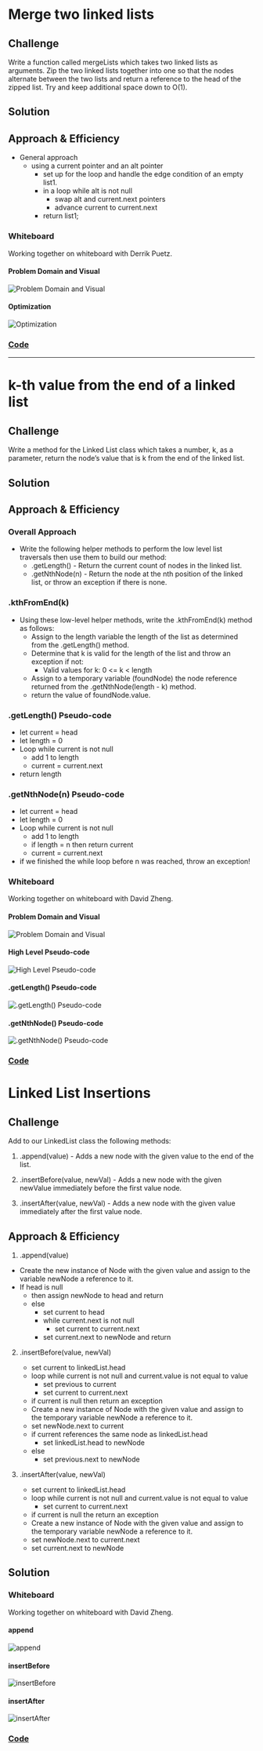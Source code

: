 # Merge two linked lists

## Challenge

Write a function called mergeLists which takes two linked lists as arguments. Zip the two linked lists together into one so that the nodes alternate between the two lists and return a reference to the head of the zipped list. Try and keep additional space down to O(1).

## Solution

## Approach & Efficiency

* General approach
  * using a current pointer and an alt pointer
    * set up for the loop and handle the edge condition of an empty list1.
    * in a loop while alt is not null
      * swap alt and current.next pointers
      * advance current to current.next
    * return list1;

### Whiteboard

Working together on whiteboard with Derrik Puetz.

#### Problem Domain and Visual

![Problem Domain and Visual](../../../assets/ll-merge-whiteboard-full.jpg "Problem Domain and Visual")

#### Optimization

![Optimization](../../../assets/ll-merge-optimization-space.jpg "Optimization")

### [Code](linked-list.js)

--------------------

# k-th value from the end of a linked list

## Challenge

Write a method for the Linked List class which takes a number, k, as a parameter, return the node’s value that is k from the end of the linked list.

## Solution

## Approach & Efficiency

### Overall Approach

* Write the following helper methods to perform the low level list traversals then use them to build our method:
  * .getLength() - Return the current count of nodes in the linked list.
  * .getNthNode(n) - Return the node at the nth position of the linked list, or throw an exception if there is none.

### .kthFromEnd(k)

* Using these low-level helper methods, write the .kthFromEnd(k) method as follows:
  * Assign to the length variable the length of the list as determined from the .getLength() method.
  * Determine that k is valid for the length of the list and throw an exception if not:
    * Valid values for k: 0 <= k < length
  * Assign to a temporary variable (foundNode) the node reference returned from the .getNthNode(length - k) method.
  * return the value of foundNode.value.

### .getLength() Pseudo-code

* let current = head
* let length = 0
* Loop while current is not null
  * add 1 to length
  * current = current.next
* return length

### .getNthNode(n) Pseudo-code

* let current = head
* let length = 0
* Loop while current is not null
  * add 1 to length
  * if length = n then return current
  * current = current.next
* if we finished the while loop before n was reached, throw an exception!

### Whiteboard

Working together on whiteboard with David Zheng.

#### Problem Domain and Visual

![Problem Domain and Visual](../../../assets/ll-kth-from-end-pd-visual.jpg "Problem Domain and Visual")

#### High Level Pseudo-code

![High Level Pseudo-code](../../../assets/ll-kth-from-end-high-level-pseudo.jpg "High Level Pseudo-code")

#### .getLength() Pseudo-code

![.getLength() Pseudo-code](../../../assets/ll-kth-from-end-pseudo-getLength.jpg ".getLength() Pseudo-code")

#### .getNthNode() Pseudo-code

![.getNthNode() Pseudo-code](../../../assets/ll-kth-from-end-pseudo-getNthNode.jpg ".getNthNode() Pseudo-code")

### [Code](linked-list.js)

# Linked List Insertions

## Challenge

Add to our LinkedList class the following methods:

1. .append(value) - Adds a new node with the given value to the end of the list.

2. .insertBefore(value, newVal) - Adds a new node with the given newValue immediately before the first value node.

3. .insertAfter(value, newVal) - Adds a new node with the given value immediately after the first value node.

## Approach & Efficiency

1. .append(value)

* Create the new instance of Node with the given value and assign to the variable newNode a reference to it.
* If head is null
  * then assign newNode to head and return
  * else
    * set current to head
    * while current.next is not null
      * set current to current.next
    * set current.next to newNode and return

2. .insertBefore(value, newVal)

    * set current to linkedList.head
    * loop while current is not null and current.value is not equal to value
      * set previous to current
      * set current to current.next
    * if current is null then return an exception
    * Create a new instance of Node with the given value and assign to the temporary variable newNode a reference to it.
    * set newNode.next to current
    * if current references the same node as linkedList.head
      * set linkedList.head to newNode
    * else
      * set previous.next to newNode

3. .insertAfter(value, newVal)

    * set current to linkedList.head
    * loop while current is not null and current.value is not equal to value
      * set current to current.next
    * if current is null the return an exception
    * Create a new instance of Node with the given value and assign to the temporary variable newNode a reference to it.
    * set newNode.next to current.next
    * set current.next to newNode

## Solution

### Whiteboard

Working together on whiteboard with David Zheng.

#### append

![append](../../../assets/ll-insertions-append.jpg "append")

#### insertBefore

![insertBefore](../../../assets/ll-insertions-insertBefore.jpg "insertBefore")

#### insertAfter

![insertAfter](../../../assets/ll-insertions-insertAfter.jpg "insertAfter")

### [Code](linked-list.js)
